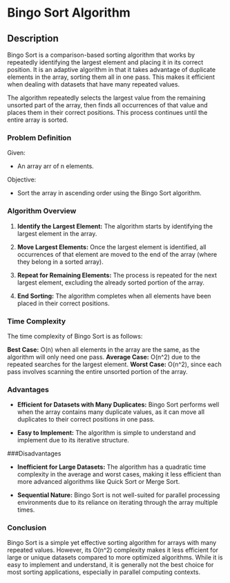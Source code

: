 # Bingo Sort Algorithm

## Description

Bingo Sort is a comparison-based sorting algorithm that works by repeatedly identifying the largest element and placing it in its correct position. It is an adaptive algorithm in that it takes advantage of duplicate elements in the array, sorting them all in one pass. This makes it efficient when dealing with datasets that have many repeated values.

The algorithm repeatedly selects the largest value from the remaining unsorted part of the array, then finds all occurrences of that value and places them in their correct positions. This process continues until the entire array is sorted.

### Problem Definition
Given:
- An array arr of n elements.

Objective:
- Sort the array in ascending order using the Bingo Sort algorithm.

### Algorithm Overview

1. **Identify the Largest Element:**
The algorithm starts by identifying the largest element in the array.

2. **Move Largest Elements:**
Once the largest element is identified, all occurrences of that element are moved to the end of the array (where they belong in a sorted array).

3. **Repeat for Remaining Elements:**
The process is repeated for the next largest element, excluding the already sorted portion of the array.

4. **End Sorting:**
The algorithm completes when all elements have been placed in their correct positions.

### Time Complexity

The time complexity of Bingo Sort is as follows:

**Best Case:** O(n) when all elements in the array are the same, as the algorithm will only need one pass.
**Average Case:** O(n^2) due to the repeated searches for the largest element.
**Worst Case:** O(n^2), since each pass involves scanning the entire unsorted portion of the array.

### Advantages

- **Efficient for Datasets with Many Duplicates:** Bingo Sort performs well when the array contains many duplicate values, as it can move all duplicates to their correct positions in one pass.

- **Easy to Implement:** The algorithm is simple to understand and implement due to its iterative structure.

###Disadvantages
- **Inefficient for Large Datasets:**
The algorithm has a quadratic time complexity in the average and worst cases, making it less efficient than more advanced algorithms like Quick Sort or Merge Sort.

- **Sequential Nature:**
Bingo Sort is not well-suited for parallel processing environments due to its reliance on iterating through the array multiple times.

### Conclusion
Bingo Sort is a simple yet effective sorting algorithm for arrays with many repeated values. However, its O(n^2) complexity makes it less efficient for large or unique datasets compared to more optimized algorithms. While it is easy to implement and understand, it is generally not the best choice for most sorting applications, especially in parallel computing contexts.


